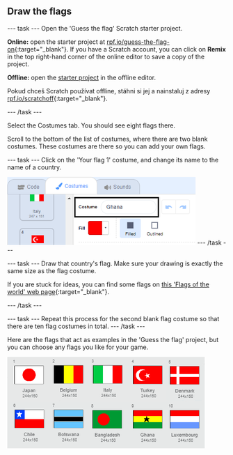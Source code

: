 ## Draw the flags

\--- task \--- Open the 'Guess the flag' Scratch starter project.

**Online:** open the starter project at [rpf.io/guess-the-flag-on](http://rpf.io/guess-the-flag-on){:target="_blank"}. If you have a Scratch account, you can click on **Remix** in the top right-hand corner of the online editor to save a copy of the project.

**Offline:** open the [starter project](http://rpf.io/p/en/guess-the-flag-go) in the offline editor.

Pokud chceš Scratch používat offline, stáhni si jej a nainstaluj z adresy [rpf.io/scratchoff](http://rpf.io/scratchoff){:target="_blank"}.

\--- /task \---

Select the Costumes tab. You should see eight flags there.

Scroll to the bottom of the list of costumes, where there are two blank costumes. These costumes are there so you can add your own flags.

\--- task \--- Click on the 'Your flag 1' costume, and change its name to the name of a country.

![Rename costume](images/rename-costume.png) \--- /task \---

\--- task \--- Draw that country's flag. Make sure your drawing is exactly the same size as the flag costume.

If you are stuck for ideas, you can find some flags on [this 'Flags of the world' web page](https://www.countries-ofthe-world.com/flags-of-the-world.html){:target="_blank"}.

\--- /task \---

\--- task \--- Repeat this process for the second blank flag costume so that there are ten flag costumes in total. \--- /task \---

Here are the flags that act as examples in the 'Guess the flag' project, but you can choose any flags you like for your game.

![All flag costumes](images/all-costumes.png)